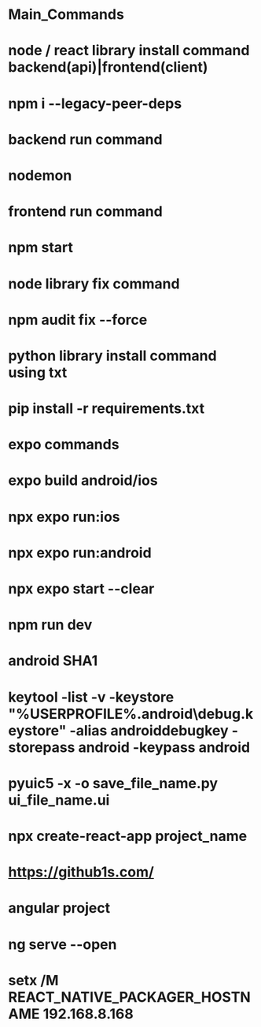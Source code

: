 # Main_Commands

#
# node / react library install command backend(api)|frontend(client)
# npm i --legacy-peer-deps
#
# backend run command
# nodemon
#
# frontend run command
# npm start
#
# node library fix command
# npm audit fix --force
#
# python library install command using txt
# pip install -r requirements.txt
#
# expo commands
# expo build android/ios
# npx expo run:ios
# npx expo run:android
# npx expo start --clear
# npm run dev
#
# android SHA1
# keytool -list -v -keystore "%USERPROFILE%\.android\debug.keystore" -alias androiddebugkey -storepass android -keypass android
# pyuic5 -x -o save_file_name.py ui_file_name.ui
# npx create-react-app project_name
# https://github1s.com/
# angular project
# ng serve --open
# setx /M REACT_NATIVE_PACKAGER_HOSTNAME 192.168.8.168

